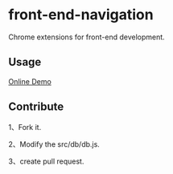 # front-end-navigation

Chrome extensions for front-end development.

## Usage

[Online Demo](http://47.106.100.182/)

## Contribute

1、Fork it.

2、Modify the src/db/db.js.

3、create pull request.
